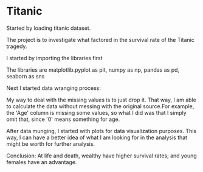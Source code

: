 # Titanic

Started by loading titanic dataset.

The project is to investigate what factored in the survival rate of the Titanic tragedy.

I started by importing the libraries first

The libraries are matplotlib.pyplot as plt, numpy as np, pandas as pd, seaborn as sns

Next I started data wranging process:

My way to deal with the missing values is to just drop it. That way, I am able to calculate the data without messing with the original source.For example, the 'Age' column is missing some values, so what I did was that I simply omit that, since '0' means something for age.

After data munging, I started with plots for data visualization purposes. This way, I can have a better idea of what I am looking for in the analysis that might be worth for further analysis.

Conclusion: At life and death, wealthy have higher survival rates; and young females have an advantage.
